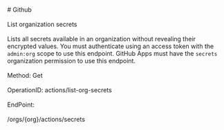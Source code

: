 <br>#     Github</br>
<br>List organization secrets</br>
<br>Lists all secrets available in an organization without revealing their encrypted values. You must authenticate using an access token with the `admin:org` scope to use this endpoint. GitHub Apps must have the `secrets` organization permission to use this endpoint.</br>
<br>Method: Get</br>
<br>OperationID: actions/list-org-secrets</br>
<br>EndPoint:</br>
<br>/orgs/{org}/actions/secrets</br>
